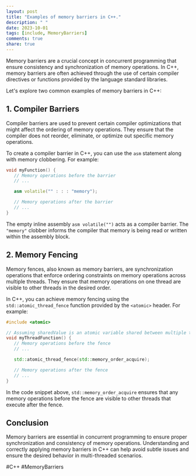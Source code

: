 ```yaml
---
layout: post
title: "Examples of memory barriers in C++."
description: " "
date: 2023-10-01
tags: [include, MemoryBarriers]
comments: true
share: true
---
```


Memory barriers are a crucial concept in concurrent programming that ensure consistency and synchronization of memory operations. In C++, memory barriers are often achieved through the use of certain compiler directives or functions provided by the language standard libraries.

Let's explore two common examples of memory barriers in C++:

## 1. Compiler Barriers

Compiler barriers are used to prevent certain compiler optimizations that might affect the ordering of memory operations. They ensure that the compiler does not reorder, eliminate, or optimize out specific memory operations.

To create a compiler barrier in C++, you can use the `asm` statement along with memory clobbering. For example:
```cpp
void myFunction() {
   // Memory operations before the barrier
   // ...

   asm volatile("" : : : "memory");

   // Memory operations after the barrier
   // ...
}
```
The empty inline assembly `asm volatile("")` acts as a compiler barrier. The `"memory"` clobber informs the compiler that memory is being read or written within the assembly block.

## 2. Memory Fencing

Memory fences, also known as memory barriers, are synchronization operations that enforce ordering constraints on memory operations across multiple threads. They ensure that memory operations on one thread are visible to other threads in the desired order.

In C++, you can achieve memory fencing using the `std::atomic_thread_fence` function provided by the `<atomic>` header. For example:
```cpp
#include <atomic>

// Assuming sharedValue is an atomic variable shared between multiple threads
void myThreadFunction() {
   // Memory operations before the fence
   // ...

   std::atomic_thread_fence(std::memory_order_acquire);

   // Memory operations after the fence
   // ...
}
```
In the code snippet above, `std::memory_order_acquire` ensures that any memory operations before the fence are visible to other threads that execute after the fence.

## Conclusion

Memory barriers are essential in concurrent programming to ensure proper synchronization and consistency of memory operations. Understanding and correctly applying memory barriers in C++ can help avoid subtle issues and ensure the desired behavior in multi-threaded scenarios.

#C++ #MemoryBarriers